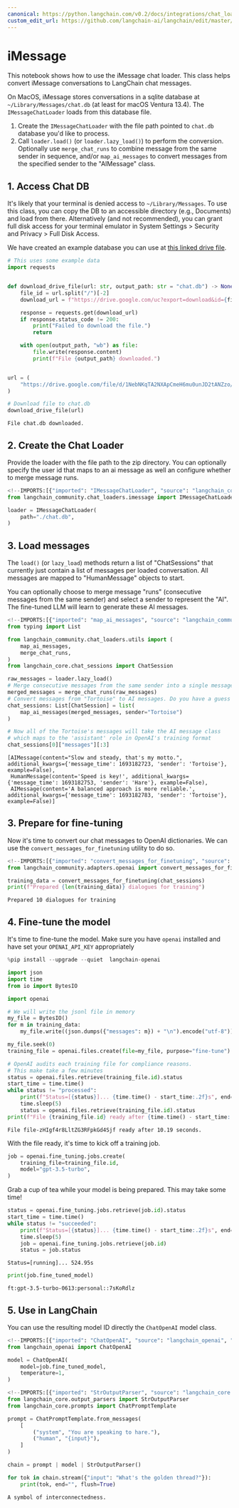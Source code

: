 ```yaml
---
canonical: https://python.langchain.com/v0.2/docs/integrations/chat_loaders/imessage/
custom_edit_url: https://github.com/langchain-ai/langchain/edit/master/docs/docs/integrations/chat_loaders/imessage.ipynb
---
```


# iMessage

This notebook shows how to use the iMessage chat loader. This class helps convert iMessage conversations to LangChain chat messages.

On MacOS, iMessage stores conversations in a sqlite database at `~/Library/Messages/chat.db` (at least for macOS Ventura 13.4).
The `IMessageChatLoader` loads from this database file. 

1. Create the `IMessageChatLoader` with the file path pointed to `chat.db` database you'd like to process.
2. Call `loader.load()` (or `loader.lazy_load()`) to perform the conversion. Optionally use `merge_chat_runs` to combine message from the same sender in sequence, and/or `map_ai_messages` to convert messages from the specified sender to the "AIMessage" class.

## 1. Access Chat DB

It's likely that your terminal is denied access to `~/Library/Messages`. To use this class, you can copy the DB to an accessible directory (e.g., Documents) and load from there. Alternatively (and not recommended), you can grant full disk access for your terminal emulator in System Settings > Security and Privacy > Full Disk Access.

We have created an example database you can use at [this linked drive file](https://drive.google.com/file/d/1NebNKqTA2NXApCmeH6mu0unJD2tANZzo/view?usp=sharing).

```python
# This uses some example data
import requests


def download_drive_file(url: str, output_path: str = "chat.db") -> None:
    file_id = url.split("/")[-2]
    download_url = f"https://drive.google.com/uc?export=download&id={file_id}"

    response = requests.get(download_url)
    if response.status_code != 200:
        print("Failed to download the file.")
        return

    with open(output_path, "wb") as file:
        file.write(response.content)
        print(f"File {output_path} downloaded.")


url = (
    "https://drive.google.com/file/d/1NebNKqTA2NXApCmeH6mu0unJD2tANZzo/view?usp=sharing"
)

# Download file to chat.db
download_drive_file(url)
```
```output
File chat.db downloaded.
```
## 2. Create the Chat Loader

Provide the loader with the file path to the zip directory. You can optionally specify the user id that maps to an ai message as well an configure whether to merge message runs.

```python
<!--IMPORTS:[{"imported": "IMessageChatLoader", "source": "langchain_community.chat_loaders.imessage", "docs": "https://api.python.langchain.com/en/latest/chat_loaders/langchain_community.chat_loaders.imessage.IMessageChatLoader.html", "title": "iMessage"}]-->
from langchain_community.chat_loaders.imessage import IMessageChatLoader
```

```python
loader = IMessageChatLoader(
    path="./chat.db",
)
```

## 3. Load messages

The `load()` (or `lazy_load`) methods return a list of "ChatSessions" that currently just contain a list of messages per loaded conversation. All messages are mapped to "HumanMessage" objects to start. 

You can optionally choose to merge message "runs" (consecutive messages from the same sender) and select a sender to represent the "AI". The fine-tuned LLM will learn to generate these AI messages.

```python
<!--IMPORTS:[{"imported": "map_ai_messages", "source": "langchain_community.chat_loaders.utils", "docs": "https://api.python.langchain.com/en/latest/chat_loaders/langchain_community.chat_loaders.utils.map_ai_messages.html", "title": "iMessage"}, {"imported": "merge_chat_runs", "source": "langchain_community.chat_loaders.utils", "docs": "https://api.python.langchain.com/en/latest/chat_loaders/langchain_community.chat_loaders.utils.merge_chat_runs.html", "title": "iMessage"}, {"imported": "ChatSession", "source": "langchain_core.chat_sessions", "docs": "https://api.python.langchain.com/en/latest/chat_sessions/langchain_core.chat_sessions.ChatSession.html", "title": "iMessage"}]-->
from typing import List

from langchain_community.chat_loaders.utils import (
    map_ai_messages,
    merge_chat_runs,
)
from langchain_core.chat_sessions import ChatSession

raw_messages = loader.lazy_load()
# Merge consecutive messages from the same sender into a single message
merged_messages = merge_chat_runs(raw_messages)
# Convert messages from "Tortoise" to AI messages. Do you have a guess who these conversations are between?
chat_sessions: List[ChatSession] = list(
    map_ai_messages(merged_messages, sender="Tortoise")
)
```

```python
# Now all of the Tortoise's messages will take the AI message class
# which maps to the 'assistant' role in OpenAI's training format
chat_sessions[0]["messages"][:3]
```

```output
[AIMessage(content="Slow and steady, that's my motto.", additional_kwargs={'message_time': 1693182723, 'sender': 'Tortoise'}, example=False),
 HumanMessage(content='Speed is key!', additional_kwargs={'message_time': 1693182753, 'sender': 'Hare'}, example=False),
 AIMessage(content='A balanced approach is more reliable.', additional_kwargs={'message_time': 1693182783, 'sender': 'Tortoise'}, example=False)]
```

## 3. Prepare for fine-tuning

Now it's time to convert our chat  messages to OpenAI dictionaries. We can use the `convert_messages_for_finetuning` utility to do so.

```python
<!--IMPORTS:[{"imported": "convert_messages_for_finetuning", "source": "langchain_community.adapters.openai", "docs": "https://api.python.langchain.com/en/latest/adapters/langchain_community.adapters.openai.convert_messages_for_finetuning.html", "title": "iMessage"}]-->
from langchain_community.adapters.openai import convert_messages_for_finetuning
```

```python
training_data = convert_messages_for_finetuning(chat_sessions)
print(f"Prepared {len(training_data)} dialogues for training")
```
```output
Prepared 10 dialogues for training
```
## 4. Fine-tune the model

It's time to fine-tune the model. Make sure you have `openai` installed
and have set your `OPENAI_API_KEY` appropriately

```python
%pip install --upgrade --quiet  langchain-openai
```

```python
import json
import time
from io import BytesIO

import openai

# We will write the jsonl file in memory
my_file = BytesIO()
for m in training_data:
    my_file.write((json.dumps({"messages": m}) + "\n").encode("utf-8"))

my_file.seek(0)
training_file = openai.files.create(file=my_file, purpose="fine-tune")

# OpenAI audits each training file for compliance reasons.
# This make take a few minutes
status = openai.files.retrieve(training_file.id).status
start_time = time.time()
while status != "processed":
    print(f"Status=[{status}]... {time.time() - start_time:.2f}s", end="\r", flush=True)
    time.sleep(5)
    status = openai.files.retrieve(training_file.id).status
print(f"File {training_file.id} ready after {time.time() - start_time:.2f} seconds.")
```
```output
File file-zHIgf4r8LltZG3RFpkGd4Sjf ready after 10.19 seconds.
```
With the file ready, it's time to kick off a training job.

```python
job = openai.fine_tuning.jobs.create(
    training_file=training_file.id,
    model="gpt-3.5-turbo",
)
```

Grab a cup of tea while your model is being prepared. This may take some time!

```python
status = openai.fine_tuning.jobs.retrieve(job.id).status
start_time = time.time()
while status != "succeeded":
    print(f"Status=[{status}]... {time.time() - start_time:.2f}s", end="\r", flush=True)
    time.sleep(5)
    job = openai.fine_tuning.jobs.retrieve(job.id)
    status = job.status
```
```output
Status=[running]... 524.95s
```

```python
print(job.fine_tuned_model)
```
```output
ft:gpt-3.5-turbo-0613:personal::7sKoRdlz
```
## 5. Use in LangChain

You can use the resulting model ID directly the `ChatOpenAI` model class.

```python
<!--IMPORTS:[{"imported": "ChatOpenAI", "source": "langchain_openai", "docs": "https://api.python.langchain.com/en/latest/chat_models/langchain_openai.chat_models.base.ChatOpenAI.html", "title": "iMessage"}]-->
from langchain_openai import ChatOpenAI

model = ChatOpenAI(
    model=job.fine_tuned_model,
    temperature=1,
)
```

```python
<!--IMPORTS:[{"imported": "StrOutputParser", "source": "langchain_core.output_parsers", "docs": "https://api.python.langchain.com/en/latest/output_parsers/langchain_core.output_parsers.string.StrOutputParser.html", "title": "iMessage"}, {"imported": "ChatPromptTemplate", "source": "langchain_core.prompts", "docs": "https://api.python.langchain.com/en/latest/prompts/langchain_core.prompts.chat.ChatPromptTemplate.html", "title": "iMessage"}]-->
from langchain_core.output_parsers import StrOutputParser
from langchain_core.prompts import ChatPromptTemplate

prompt = ChatPromptTemplate.from_messages(
    [
        ("system", "You are speaking to hare."),
        ("human", "{input}"),
    ]
)

chain = prompt | model | StrOutputParser()
```

```python
for tok in chain.stream({"input": "What's the golden thread?"}):
    print(tok, end="", flush=True)
```
```output
A symbol of interconnectedness.
```